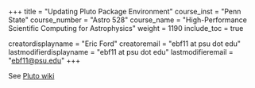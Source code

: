 +++
title = "Updating Pluto Package Environment"
course_inst = "Penn State"
course_number = "Astro 528"
course_name = "High-Performance Scientific Computing for Astrophysics"
weight = 1190
include_toc = true

creatordisplayname = "Eric Ford"
creatoremail = "ebf11 at psu dot edu"
lastmodifierdisplayname = "ebf11 at psu dot edu"
lastmodifieremail = "ebf11@psu.edu"
+++

See [Pluto wiki](https://github.com/fonsp/Pluto.jl/wiki/%F0%9F%8E%81-Package-management)
